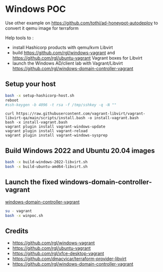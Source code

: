 # Windows POC

Use other example on https://github.com/tothi/ad-honeypot-autodeploy to convert it qemu image for terraform

Help tools to :

- install Hashicorp products with qemu/kvm Libvirt
- build https://github.com/rgl/windows-vagrant and https://github.com/rgl/ubuntu-vagrant Vagrant boxes for Libvirt
- launch the Windows AD/client lab with Vagrant/Libvirt https://github.com/rgl/windows-domain-controller-vagrant

## Setup your host

```bash
bash -x setup-hashicorp-host.sh
reboot
#ssh-keygen -b 4096 -t rsa -f /tmp/sshkey -q -N ""
```

```
curl https://raw.githubusercontent.com/vagrant-libvirt/vagrant-libvirt-qa/main/scripts/install.bash -o install-vagrant.bash
bash -x install-vagrant.bash
vagrant plugin install vagrant-windows-update
vagrant plugin install vagrant-reload
vagrant plugin install vagrant-windows-sysprep

```

## Build Windows 2022 and Ubuntu 20.04 images

```bash
bash -x build-windows-2022-libvirt.sh
bash -x build-ubuntu-amd64-libvirt.sh
```

## Launch the fixed windows-domain-controller-vagrant

[windows-domain-controller-vagrant](https://github.com/rgl/windows-domain-controller-vagrant)

```bash
su - vagrant
bash -x winpoc.sh
```


## Credits

- https://github.com/rgl/windows-vagrant
- https://github.com/rgl/ubuntu-vagrant
- https://github.com/rgl/xfce-desktop-vagrant
- https://github.com/dmacvicar/terraform-provider-libvirt
- https://github.com/rgl/windows-domain-controller-vagrant
